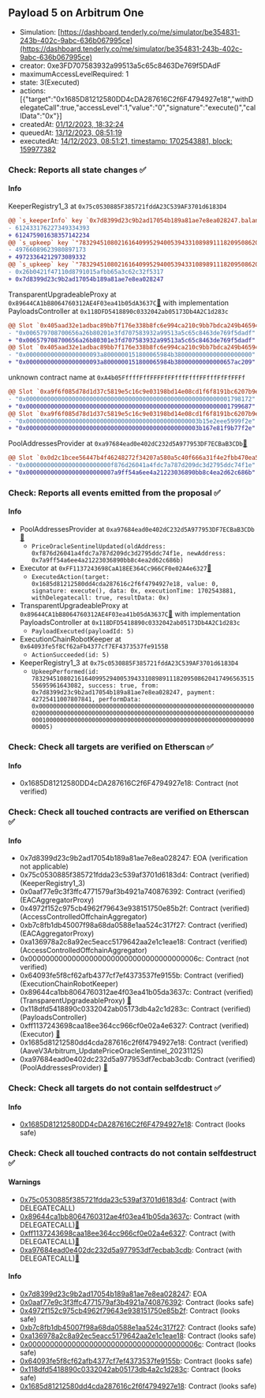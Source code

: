 ## Payload 5 on Arbitrum One

- Simulation: [https://dashboard.tenderly.co/me/simulator/be354831-243b-402c-9abc-636b067995ce](https://dashboard.tenderly.co/me/simulator/be354831-243b-402c-9abc-636b067995ce)
- creator: 0xe3FD707583932a99513a5c65c8463De769f5DAdF
- maximumAccessLevelRequired: 1
- state: 3(Executed)
- actions: [{"target":"0x1685D81212580DD4cDA287616C2f6F4794927e18","withDelegateCall":true,"accessLevel":1,"value":"0","signature":"execute()","callData":"0x"}]
- createdAt: [01/12/2023, 18:32:24](https://arbiscan.io/tx/0x3ea585b3415974b8d5d7af54c05702e74b730b78794456ca2a8a99dc916ff1b5)
- queuedAt: [13/12/2023, 08:51:19](https://arbiscan.io/tx/0xbd3473b12dbb5fc43c20da8370ae79ad31d8240a3351f4343f8d2496a6d13577)
- executedAt: [14/12/2023, 08:51:21, timestamp: 1702543881, block: 159977382](https://arbiscan.io/tx/0x9d9deb8de72046af788842dac3ca551daddfb8d813ecc087915b65f7775f7f29)

### Check: Reports all state changes :white_check_mark:

#### Info


KeeperRegistry1_3 at `0x75c0530885F385721fddA23C539AF3701d6183D4`
```diff
@@ `s_keeperInfo` key `0x7d8399d23c9b2ad17054b189a81ae7e8ea028247.balance` @@
- 612433176227349334393
+ 612475901638357142234
@@ `s_upkeep` key `"78329451080216164099529400539433108989111820950862041749656351555695961643082".balance` @@
- 49766089623980897173
+ 49723364212973089332
@@ `s_upkeep` key `"78329451080216164099529400539433108989111820950862041749656351555695961643082".lastKeeper` @@
- 0x26b0421f47110d8791015afbb65a3c62c32f5317
+ 0x7d8399d23c9b2ad17054b189a81ae7e8ea028247
```

TransparentUpgradeableProxy at `0x89644CA1bB8064760312AE4F03ea41b05dA3637C`[:ghost:](https://github.com/bgd-labs/aave-address-book "GovernanceV3Arbitrum.PAYLOADS_CONTROLLER") with implementation PayloadsController at `0x118DFD5418890c0332042ab05173Db4A2C1d283c`
```diff
@@ Slot `0x405aad32e1adbac89bb7f176e338b8fc6e994ca210c9bb7bdca249b465942250` @@
- "0x006579708700656a26b80201e3fd707583932a99513a5c65c8463de769f5dadf"
+ "0x006579708700656a26b80301e3fd707583932a99513a5c65c8463de769f5dadf"
@@ Slot `0x405aad32e1adbac89bb7f176e338b8fc6e994ca210c9bb7bdca249b465942251` @@
- "0x000000000000000000093a8000000151800065984b3800000000000000000000"
+ "0x000000000000000000093a8000000151800065984b38000000000000657ac209"
```

unknown contract name at `0xA4b05FffffFffFFFFfFFfffFfffFFfffFfFfFFFf`
```diff
@@ Slot `0xa9f6f085d78d1d37c5819e5c16c9e03198bd14e08cd1f6f8191bc6207b9e9706` @@
- "0x0000000000000000000000000000000000000000000000000000000001798172"
+ "0x0000000000000000000000000000000000000000000000000000000001799687"
@@ Slot `0xa9f6f085d78d1d37c5819e5c16c9e03198bd14e08cd1f6f8191bc6207b9e970b` @@
- "0x0000000000000000000000000000000000000000000000003b15e2eee5999f2e"
+ "0x0000000000000000000000000000000000000000000000003b167e81f9b77f2e"
```

PoolAddressesProvider at `0xa97684ead0e402dC232d5A977953DF7ECBaB3CDb`[:ghost:](https://github.com/bgd-labs/aave-address-book "AaveV3Arbitrum.POOL_ADDRESSES_PROVIDER")
```diff
@@ Slot `0x0d2c1bcee56447b4f46248272f34207a580a5c40f666a31f4e2fbb470ea53ab8` @@
- "0x000000000000000000000000f876d26041a4fdc7a787d209dc3d2795ddc74f1e"
+ "0x0000000000000000000000007a9ff54a6ee4a21223036890bb8c4ea2d62c686b"
```


### Check: Reports all events emitted from the proposal :white_check_mark:

#### Info

- PoolAddressesProvider at `0xa97684ead0e402dC232d5A977953DF7ECBaB3CDb`[:ghost:](https://github.com/bgd-labs/aave-address-book "AaveV3Arbitrum.POOL_ADDRESSES_PROVIDER")
  - `PriceOracleSentinelUpdated(oldAddress: 0xf876d26041a4fdc7a787d209dc3d2795ddc74f1e, newAddress: 0x7a9ff54a6ee4a21223036890bb8c4ea2d62c686b)`
- Executor at `0xFF1137243698CaA18EE364Cc966CF0e02A4e6327`[:ghost:](https://github.com/bgd-labs/aave-address-book "AaveV3Arbitrum.ACL_ADMIN, GovernanceV3Arbitrum.EXECUTOR_LVL_1")
  - `ExecutedAction(target: 0x1685d81212580dd4cda287616c2f6f4794927e18, value: 0, signature: execute(), data: 0x, executionTime: 1702543881, withDelegatecall: true, resultData: 0x)`
- TransparentUpgradeableProxy at `0x89644CA1bB8064760312AE4F03ea41b05dA3637C`[:ghost:](https://github.com/bgd-labs/aave-address-book "GovernanceV3Arbitrum.PAYLOADS_CONTROLLER") with implementation PayloadsController at `0x118DFD5418890c0332042ab05173Db4A2C1d283c`
  - `PayloadExecuted(payloadId: 5)`
- ExecutionChainRobotKeeper at `0x64093fe5f8Cf62aFb4377cf7EF4373537fe9155B`
  - `ActionSucceeded(id: 5)`
- KeeperRegistry1_3 at `0x75c0530885F385721fddA23C539AF3701d6183D4`
  - `UpkeepPerformed(id: 78329451080216164099529400539433108989111820950862041749656351555695961643082, success: true, from: 0x7d8399d23c9b2ad17054b189a81ae7e8ea028247, payment: 42725411007807841, performData: 0x000000000000000000000000000000000000000000000000000000000000002000000000000000000000000000000000000000000000000000000000000000010000000000000000000000000000000000000000000000000000000000000005)`

### Check: Check all targets are verified on Etherscan :white_check_mark:

#### Info

- 0x1685D81212580DD4cDA287616C2f6F4794927e18: Contract (not verified) 

### Check: Check all touched contracts are verified on Etherscan :white_check_mark:

#### Info

- 0x7d8399d23c9b2ad17054b189a81ae7e8ea028247: EOA (verification not applicable)
- 0x75c0530885f385721fdda23c539af3701d6183d4: Contract (verified) (KeeperRegistry1_3) 
- 0x0aaf77e9c3f3ffc4771579af3b4921a740876392: Contract (verified) (EACAggregatorProxy) 
- 0x4972f152c975cb4962f79643e938151750e85b2f: Contract (verified) (AccessControlledOffchainAggregator) 
- 0xb7c8fb1db45007f98a68da0588e1aa524c317f27: Contract (verified) (EACAggregatorProxy) 
- 0xa136978a2c8a92ec5eacc5179642aa2e1c1eae18: Contract (verified) (AccessControlledOffchainAggregator) 
- 0x000000000000000000000000000000000000006c: Contract (not verified) 
- 0x64093fe5f8cf62afb4377cf7ef4373537fe9155b: Contract (verified) (ExecutionChainRobotKeeper) 
- 0x89644ca1bb8064760312ae4f03ea41b05da3637c: Contract (verified) (TransparentUpgradeableProxy) [:ghost:](https://github.com/bgd-labs/aave-address-book "GovernanceV3Arbitrum.PAYLOADS_CONTROLLER")
- 0x118dfd5418890c0332042ab05173db4a2c1d283c: Contract (verified) (PayloadsController) 
- 0xff1137243698caa18ee364cc966cf0e02a4e6327: Contract (verified) (Executor) [:ghost:](https://github.com/bgd-labs/aave-address-book "AaveV3Arbitrum.ACL_ADMIN, GovernanceV3Arbitrum.EXECUTOR_LVL_1")
- 0x1685d81212580dd4cda287616c2f6f4794927e18: Contract (verified) (AaveV3Arbitrum_UpdatePriceOracleSentinel_20231125) 
- 0xa97684ead0e402dc232d5a977953df7ecbab3cdb: Contract (verified) (PoolAddressesProvider) [:ghost:](https://github.com/bgd-labs/aave-address-book "AaveV3Arbitrum.POOL_ADDRESSES_PROVIDER")

### Check: Check all targets do not contain selfdestruct :white_check_mark:

#### Info

- [0x1685D81212580DD4cDA287616C2f6F4794927e18](https://arbiscan.io/address/0x1685D81212580DD4cDA287616C2f6F4794927e18): Contract (looks safe)

### Check: Check all touched contracts do not contain selfdestruct :white_check_mark:

#### Warnings

- [0x75c0530885f385721fdda23c539af3701d6183d4](https://arbiscan.io/address/0x75c0530885f385721fdda23c539af3701d6183d4): Contract (with DELEGATECALL)
- [0x89644ca1bb8064760312ae4f03ea41b05da3637c](https://arbiscan.io/address/0x89644ca1bb8064760312ae4f03ea41b05da3637c): Contract (with DELEGATECALL)[:ghost:](https://github.com/bgd-labs/aave-address-book "GovernanceV3Arbitrum.PAYLOADS_CONTROLLER")
- [0xff1137243698caa18ee364cc966cf0e02a4e6327](https://arbiscan.io/address/0xff1137243698caa18ee364cc966cf0e02a4e6327): Contract (with DELEGATECALL)[:ghost:](https://github.com/bgd-labs/aave-address-book "AaveV3Arbitrum.ACL_ADMIN, GovernanceV3Arbitrum.EXECUTOR_LVL_1")
- [0xa97684ead0e402dc232d5a977953df7ecbab3cdb](https://arbiscan.io/address/0xa97684ead0e402dc232d5a977953df7ecbab3cdb): Contract (with DELEGATECALL)[:ghost:](https://github.com/bgd-labs/aave-address-book "AaveV3Arbitrum.POOL_ADDRESSES_PROVIDER")

#### Info

- [0x7d8399d23c9b2ad17054b189a81ae7e8ea028247](https://arbiscan.io/address/0x7d8399d23c9b2ad17054b189a81ae7e8ea028247): EOA
- [0x0aaf77e9c3f3ffc4771579af3b4921a740876392](https://arbiscan.io/address/0x0aaf77e9c3f3ffc4771579af3b4921a740876392): Contract (looks safe)
- [0x4972f152c975cb4962f79643e938151750e85b2f](https://arbiscan.io/address/0x4972f152c975cb4962f79643e938151750e85b2f): Contract (looks safe)
- [0xb7c8fb1db45007f98a68da0588e1aa524c317f27](https://arbiscan.io/address/0xb7c8fb1db45007f98a68da0588e1aa524c317f27): Contract (looks safe)
- [0xa136978a2c8a92ec5eacc5179642aa2e1c1eae18](https://arbiscan.io/address/0xa136978a2c8a92ec5eacc5179642aa2e1c1eae18): Contract (looks safe)
- [0x000000000000000000000000000000000000006c](https://arbiscan.io/address/0x000000000000000000000000000000000000006c): Contract (looks safe)
- [0x64093fe5f8cf62afb4377cf7ef4373537fe9155b](https://arbiscan.io/address/0x64093fe5f8cf62afb4377cf7ef4373537fe9155b): Contract (looks safe)
- [0x118dfd5418890c0332042ab05173db4a2c1d283c](https://arbiscan.io/address/0x118dfd5418890c0332042ab05173db4a2c1d283c): Contract (looks safe)
- [0x1685d81212580dd4cda287616c2f6f4794927e18](https://arbiscan.io/address/0x1685d81212580dd4cda287616c2f6f4794927e18): Contract (looks safe)

